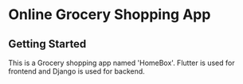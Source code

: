 # Online Grocery Shopping App



## Getting Started

This is a Grocery shopping app named 'HomeBox'. Flutter is used for frontend and Django is used for backend. 

